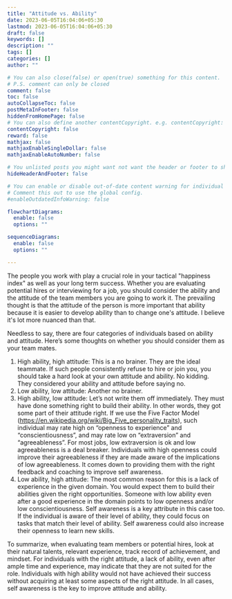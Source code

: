 ```yaml
---
title: "Attitude vs. Ability"
date: 2023-06-05T16:04:06+05:30
lastmod: 2023-06-05T16:04:06+05:30
draft: false
keywords: []
description: ""
tags: []
categories: []
author: ""

# You can also close(false) or open(true) something for this content.
# P.S. comment can only be closed
comment: false
toc: false
autoCollapseToc: false
postMetaInFooter: false
hiddenFromHomePage: false
# You can also define another contentCopyright. e.g. contentCopyright: "This is another copyright."
contentCopyright: false
reward: false
mathjax: false
mathjaxEnableSingleDollar: false
mathjaxEnableAutoNumber: false

# You unlisted posts you might want not want the header or footer to show
hideHeaderAndFooter: false

# You can enable or disable out-of-date content warning for individual post.
# Comment this out to use the global config.
#enableOutdatedInfoWarning: false

flowchartDiagrams:
  enable: false
  options: ""

sequenceDiagrams: 
  enable: false
  options: ""

---
```


The people you work with play a crucial role in your tactical "happiness index" as well as your long term success. Whether you are evaluating potential hires or interviewing for a job, you should consider the ability and the attitude of the team members you are going to work it. The prevailing thought is that the attitude of the person is more important that ability because it is easier to develop ability than to change one's attitude. I believe it's lot more nuanced than that.

<!--more-->

Needless to say, there are four categories of individuals based on ability and attitude. Here’s some thoughts on whether you should consider them as your team mates.
1. High ability, high attitude: This is a no brainer. They are the ideal teammate. If such people consistently refuse to hire or join you, you should take a hard look at your own attitude and ability. No kidding. They considered your ability and attitude before saying no.
1. Low ability, low attitude: Another no brainer.
1. High ability, low attitude: Let’s not write them off immediately. They must have done something right to build their ability. In other words, they got some part of their attitude right.  If we use the Five Factor Model (https://en.wikipedia.org/wiki/Big_Five_personality_traits), such individual may rate high on “openness to experience” and “conscientiousness”, and may rate low on “extraversion” and “agreeableness”. For most jobs, low extraversion is ok and low agreeableness is a deal breaker. Individuals with high openness could  improve their agreeableness if they are made aware of the implications of low agreeableness. It comes down to providing them with the right feedback and coaching to improve self awareness.
1. Low ability, high attitude: The most common reason for this is a lack of experience in the given domain. You would expect them to build their abilities given the right opportunities. Someone with low ability even after a good experience in the domain points to low openness and/or low conscientiousness. Self awareness is a key attribute in this case too. If the individual is aware of their level of ability, they could focus on tasks that match their level of ability. Self awareness could also increase their openness to learn new skills.

To summarize, when evaluating team members or potential hires, look at their natural talents, relevant experience, track record of achievement, and mindset. For individuals with the right attitude, a lack of ability, even after ample time and experience, may indicate that they are not suited for the role. Individuals with high ability would not have achieved their success without acquiring at least some aspects of the right attitude. In all cases, self awareness is the key to improve attitude and ability.

